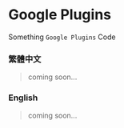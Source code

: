 # Google Plugins

Something `Google Plugins` Code

### 繁體中文
> coming soon...

### English
> coming soon...
